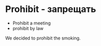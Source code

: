 # Prohibit - запрещать




- Prohibit a meeting
- prohibit by law

We decided to prohibit the smoking.